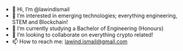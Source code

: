- 👋 Hi, I’m @lawindismail
- 👀 I’m interested in emerging technologies; everything engineering, STEM and Blockchain!
- 🌱 I’m currently studying a Bachelor of Engineering (Honours)
- 💞️ I’m looking to collaborate on everything crypto related!
- 📫 How to reach me: lawind.ismail@gmail.com

<!---
lawindismail/lawindismail is a ✨ special ✨ repository because its `README.md` (this file) appears on your GitHub profile.
You can click the Preview link to take a look at your changes.
--->
